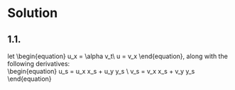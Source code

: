 # Solution
## 1.1.
let 
\begin{equation}
u_x = \alpha v_t\\ u = v_x
\end{equation}, 
along with the following derivatives:  
\begin{equation}
u_s = u_x x_s + u_y y_s \\
v_s = v_x x_s + v_y y_s
\end{equation}
